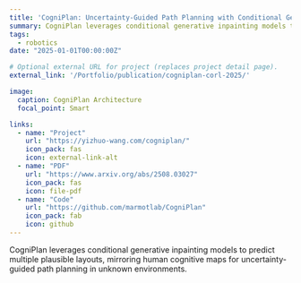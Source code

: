```yaml
---
title: 'CogniPlan: Uncertainty-Guided Path Planning with Conditional Generative Layout Prediction'
summary: CogniPlan leverages conditional generative inpainting models to predict multiple plausible layouts, mirroring human cognitive maps for uncertainty-guided path planning in unknown environments.
tags:
  - robotics
date: "2025-01-01T00:00:00Z"

# Optional external URL for project (replaces project detail page).
external_link: '/Portfolio/publication/cogniplan-corl-2025/'

image:
  caption: CogniPlan Architecture
  focal_point: Smart

links:
  - name: "Project"
    url: "https://yizhuo-wang.com/cogniplan/"
    icon_pack: fas
    icon: external-link-alt
  - name: "PDF"
    url: "https://www.arxiv.org/abs/2508.03027"
    icon_pack: fas
    icon: file-pdf
  - name: "Code"
    url: "https://github.com/marmotlab/CogniPlan"
    icon_pack: fab
    icon: github
---
```


CogniPlan leverages conditional generative inpainting models to predict multiple plausible layouts, mirroring human cognitive maps for uncertainty-guided path planning in unknown environments.
